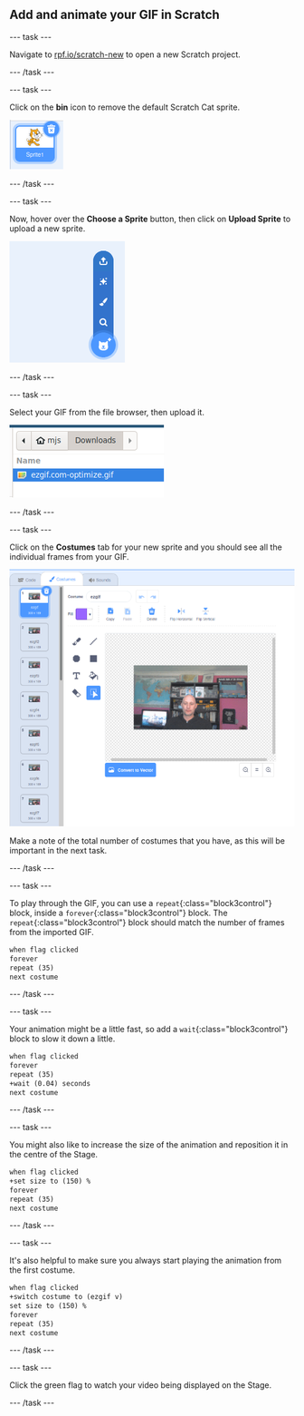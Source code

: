 ## Add and animate your GIF in Scratch

--- task ---

Navigate to [rpf.io/scratch-new](rpf.io/scratch-new) to open a new Scratch project.

--- /task ---

--- task ---

Click on the **bin** icon to remove the default Scratch Cat sprite.

![image showing cat sprite with trashcan icon](images/delete-sprite.png)

--- /task ---

--- task ---

Now, hover over the **Choose a Sprite** button, then click on **Upload Sprite** to upload a new sprite.

![image showing the choose a sprite menu option with upload a sprite selected](images/upload-sprite.png)

--- /task ---

--- task ---

Select your GIF from the file browser, then upload it.

![image showing selection of GIF in the file browser](images/select-gif.png)

--- /task ---

--- task ---

Click on the **Costumes** tab for your new sprite and you should see all the individual frames from your GIF.

![image showing the GIF converted into individual costumes within Scratch](images/gif-costumes.png)

Make a note of the total number of costumes that you have, as this will be important in the next task.

--- /task ---

--- task ---

To play through the GIF, you can use a `repeat`{:class="block3control"} block, inside a `forever`{:class="block3control"} block. The `repeat`{:class="block3control"} block should match the number of frames from the imported GIF.

```blocks3
when flag clicked
forever
repeat (35)
next costume
```
--- /task ---

--- task ---

Your animation might be a little fast, so add a `wait`{:class="block3control"} block to slow it down a little.


```blocks3
when flag clicked
forever
repeat (35)
+wait (0.04) seconds
next costume
```

--- /task ---

--- task ---

You might also like to increase the size of the animation and reposition it in the centre of the Stage.

```blocks3
when flag clicked
+set size to (150) %
forever
repeat (35)
next costume
```

--- /task ---

--- task ---

It's also helpful to make sure you always start playing the animation from the first costume.

```blocks3
when flag clicked
+switch costume to (ezgif v)
set size to (150) %
forever
repeat (35)
next costume
```

--- /task ---


--- task ---

Click the green flag to watch your video being displayed on the Stage.

--- /task ---





